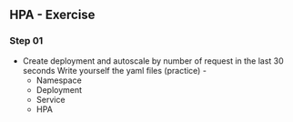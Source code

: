 HPA - Exercise 
---------------

### Step 01
    
- Create deployment and autoscale by number of request in the last 30 seconds
  Write yourself the yaml files (practice) - 
   - Namespace
   - Deployment
   - Service
   - HPA

